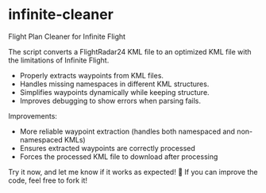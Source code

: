 # infinite-cleaner
Flight Plan Cleaner for Infinite Flight

The script converts a FlightRadar24 KML file to an optimized KML file with the limitations of Infinite Flight.

- Properly extracts waypoints from KML files.
- Handles missing namespaces in different KML structures.
- Simplifies waypoints dynamically while keeping structure.
- Improves debugging to show errors when parsing fails.

Improvements:
- More reliable waypoint extraction (handles both namespaced and non-namespaced KMLs)
- Ensures extracted waypoints are correctly processed
- Forces the processed KML file to download after processing

Try it now, and let me know if it works as expected! 🚀
If you can improve the code, feel free to fork it!

